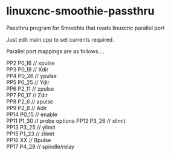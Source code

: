 # linuxcnc-smoothie-passthru
Passthru program for Smoothie that reads linuxcnc parallel port

Just edit main.cpp to set currents required.

Parallel port mappings are as follows....



  PP2  P0_16  // xpulse	   
  PP3  P0_18  // Xdir	 	   
  PP4  P0_26  // ypulse	   
  PP5  P0_25  // Ydir	 	   
  PP6  P2_11  // zpulse	   
  PP7  P0_17  // Zdir	 	   
  PP8  P2_6   // apulse	   
  PP9  P2_8   // Adir	 	   
  PP14 P0_15  // enable	   
  PP11 P1_30  // probe optiona
  PP12 P3_26  // xlimit	   
  PP13 P3_25  // ylimit	   
  PP15 P1_23  // zlimit	   
  PP16 XX     // Bpulse	   
  PP17 P4_29  // spindle/relay
 
